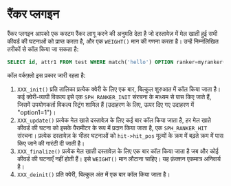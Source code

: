 # रैंकर प्लगइन 

रैंकर प्लगइन आपको एक कस्टम रैंकर लागू करने की अनुमति देता है जो दस्तावेज़ में मेल खाती हुई सभी कीवर्ड की घटनाओं को प्राप्त करता है, और एक `WEIGHT()` मान की गणना करता है। उन्हें निम्नलिखित तरीकों से कॉल किया जा सकता है:

```sql
SELECT id, attr1 FROM test WHERE match('hello') OPTION ranker=myranker('option1=1');
```
कॉल वर्कफ़्लो इस प्रकार जारी रहता है:

1. `XXX_init()` प्रति तालिका प्रत्येक क्वेरी के लिए एक बार, बिल्कुल शुरुआत में कॉल किया जाता है। कई क्वेरी-व्यापी विकल्प इसे एक `SPH_RANKER_INIT` संरचना के माध्यम से पास किए जाते हैं, जिसमें उपयोगकर्ता विकल्प स्ट्रिंग शामिल हैं (उदाहरण के लिए, ऊपर दिए गए उदाहरण में "option1=1")।
2. `XXX_update()` प्रत्येक मेल खाते दस्तावेज़ के लिए कई बार कॉल किया जाता है, हर मेल खाते कीवर्ड की घटना को इसके पैरामीटर के रूप में प्रदान किया जाता है, एक `SPH_RANKER_HIT` संरचना। प्रत्येक दस्तावेज़ के भीतर घटनाओं को `hit->hit_pos` मूल्यों के क्रम में बढ़ते क्रम में पास किए जाने की गारंटी दी जाती है।
3. `XXX_finalize()` प्रत्येक मेल खाती दस्तावेज़ के लिए एक बार कॉल किया जाता है जब और कोई कीवर्ड की घटनाएँ नहीं होती हैं। इसे `WEIGHT()` मान लौटाना चाहिए। यह फ़ंक्शन एकमात्र अनिवार्य है।
4. `XXX_deinit()` प्रति क्वेरी, बिल्कुल अंत में एक बार कॉल किया जाता है।

<!-- proofread -->

